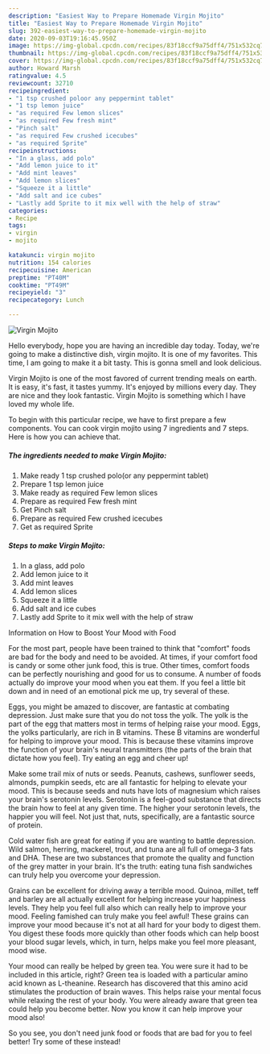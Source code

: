 ```yaml
---
description: "Easiest Way to Prepare Homemade Virgin Mojito"
title: "Easiest Way to Prepare Homemade Virgin Mojito"
slug: 392-easiest-way-to-prepare-homemade-virgin-mojito
date: 2020-09-03T19:16:45.950Z
image: https://img-global.cpcdn.com/recipes/83f18ccf9a75dff4/751x532cq70/virgin-mojito-recipe-main-photo.jpg
thumbnail: https://img-global.cpcdn.com/recipes/83f18ccf9a75dff4/751x532cq70/virgin-mojito-recipe-main-photo.jpg
cover: https://img-global.cpcdn.com/recipes/83f18ccf9a75dff4/751x532cq70/virgin-mojito-recipe-main-photo.jpg
author: Howard Marsh
ratingvalue: 4.5
reviewcount: 32710
recipeingredient:
- "1 tsp crushed poloor any peppermint tablet"
- "1 tsp lemon juice"
- "as required Few lemon slices"
- "as required Few fresh mint"
- "Pinch salt"
- "as required Few crushed icecubes"
- "as required Sprite"
recipeinstructions:
- "In a glass, add polo"
- "Add lemon juice to it"
- "Add mint leaves"
- "Add lemon slices"
- "Squeeze it a little"
- "Add salt and ice cubes"
- "Lastly add Sprite to it mix well with the help of straw"
categories:
- Recipe
tags:
- virgin
- mojito

katakunci: virgin mojito 
nutrition: 154 calories
recipecuisine: American
preptime: "PT40M"
cooktime: "PT49M"
recipeyield: "3"
recipecategory: Lunch

---
```



![Virgin Mojito](https://img-global.cpcdn.com/recipes/83f18ccf9a75dff4/751x532cq70/virgin-mojito-recipe-main-photo.jpg)

Hello everybody, hope you are having an incredible day today. Today, we're going to make a distinctive dish, virgin mojito. It is one of my favorites. This time, I am going to make it a bit tasty. This is gonna smell and look delicious.



Virgin Mojito is one of the most favored of current trending meals on earth. It is easy, it's fast, it tastes yummy. It's enjoyed by millions every day. They are nice and they look fantastic. Virgin Mojito is something which I have loved my whole life.


To begin with this particular recipe, we have to first prepare a few components. You can cook virgin mojito using 7 ingredients and 7 steps. Here is how you can achieve that.

<!--inarticleads1-->

##### The ingredients needed to make Virgin Mojito:

1. Make ready 1 tsp crushed polo(or any peppermint tablet)
1. Prepare 1 tsp lemon juice
1. Make ready as required Few lemon slices
1. Prepare as required Few fresh mint
1. Get Pinch salt
1. Prepare as required Few crushed icecubes
1. Get as required Sprite




<!--inarticleads2-->

##### Steps to make Virgin Mojito:

1. In a glass, add polo
1. Add lemon juice to it
1. Add mint leaves
1. Add lemon slices
1. Squeeze it a little
1. Add salt and ice cubes
1. Lastly add Sprite to it mix well with the help of straw




Information on How to Boost Your Mood with Food


For the most part, people have been trained to think that "comfort" foods are bad for the body and need to be avoided. At times, if your comfort food is candy or some other junk food, this is true. Other times, comfort foods can be perfectly nourishing and good for us to consume. A number of foods actually do improve your mood when you eat them. If you feel a little bit down and in need of an emotional pick me up, try several of these.

Eggs, you might be amazed to discover, are fantastic at combating depression. Just make sure that you do not toss the yolk. The yolk is the part of the egg that matters most in terms of helping raise your mood. Eggs, the yolks particularly, are rich in B vitamins. These B vitamins are wonderful for helping to improve your mood. This is because these vitamins improve the function of your brain's neural transmitters (the parts of the brain that dictate how you feel). Try eating an egg and cheer up!

Make some trail mix of nuts or seeds. Peanuts, cashews, sunflower seeds, almonds, pumpkin seeds, etc are all fantastic for helping to elevate your mood. This is because seeds and nuts have lots of magnesium which raises your brain's serotonin levels. Serotonin is a feel-good substance that directs the brain how to feel at any given time. The higher your serotonin levels, the happier you will feel. Not just that, nuts, specifically, are a fantastic source of protein.

Cold water fish are great for eating if you are wanting to battle depression. Wild salmon, herring, mackerel, trout, and tuna are all full of omega-3 fats and DHA. These are two substances that promote the quality and function of the grey matter in your brain. It's the truth: eating tuna fish sandwiches can truly help you overcome your depression. 

Grains can be excellent for driving away a terrible mood. Quinoa, millet, teff and barley are all actually excellent for helping increase your happiness levels. They help you feel full also which can really help to improve your mood. Feeling famished can truly make you feel awful! These grains can improve your mood because it's not at all hard for your body to digest them. You digest these foods more quickly than other foods which can help boost your blood sugar levels, which, in turn, helps make you feel more pleasant, mood wise.

Your mood can really be helped by green tea. You were sure it had to be included in this article, right? Green tea is loaded with a particular amino acid known as L-theanine. Research has discovered that this amino acid stimulates the production of brain waves. This helps raise your mental focus while relaxing the rest of your body. You were already aware that green tea could help you become better. Now you know it can help improve your mood also!

So you see, you don't need junk food or foods that are bad for you to feel better! Try some of these instead!

